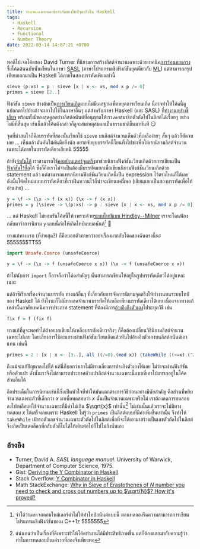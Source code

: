 ```yaml
---
title: จำนวนเฉพาะและข้อจำกัดของไทป์จุดตรึงใน Haskell
tags:
  - Haskell
  - Recursion
  - Functional
  - Number Theory
date: 2022-03-14 14:07:21 +0700
---
```


พอดีไปเจอโค้ดของ David Turner ที่นิยามการสร้างลิสต์จำนวนเฉพาะด้วยเทคนิค[การร่อนตะแกรง][sieve of eratosthenes] ซึ่งโค้ดต้นฉบับนั้นเขียนในภาษา [SASL][] (ภาษาโปรแกรมเชิงฟังก์ชันยุคเดียวกับ [ML][]) แต่สามารถสรุปเทียบออกมาเป็น Haskell ได้ภายในสองบรรทัดเพียงเท่านี้

``` haskell
sieve (p:xs) = p : sieve [x | x <- xs, mod x p /= 0]
primes = sieve [2..]
```

ฟังก์ชัน `sieve` ข้างต้นเป็น[การเวียนเกิด][recursion]แบบไม่มีเคสฐานเพื่อหยุดการเวียนเกิด นี่อาจทำให้โค้ดนี้ดูแปลกตาไปบ้างถ้าจะเอาไปใช้ในภาษาอื่นๆ แต่สำหรับภาษา Haskell (และ SASL) ที่[ทำงานอย่างขี้เกียจ][lazy eval] พร้อมทั้งมีของสุดคูลอย่างลิสต์อนันต์ที่อนุญาตให้เรา*งอก*สมาชิกตัวถัดไปในลิสต์ได้เรื่อยๆ อย่างไม่มีที่สิ้นสุด เช่นนี้แล้วโค้ดดังกล่าวก็ดูจะสมเหตุสมผลเป็นธรรมชาติขึ้นมาทันที 😏

จุดที่น่าสนใจก็คือบรรทัดที่สองนั้นเรียกใช้ `sieve` บนลิสต์จำนวนเต็มตัวที่เหลือง่ายๆ สั้นๆ แล้วก็ตัดจบเลย ... เห็นแล้วมันคันไม้คันมือยิ่งนัก อยากจับยุบบรรทัดนี้โยนทิ้งไปซะเพื่อให้เรานิยามลิสต์จำนวนเฉพาะได้ภายในบรรทัดเดียวเสียหนิ 55555

ถ้ายัง[จำกันได้][self y-comb] เราสามารถใช้[คอมบิเนเตอร์จุดตรึง][fixed-point combinator]มาช่วยนิยามฟังก์ชันเวียนเกิดด้วยการเขียนเป็น[ฟังก์ชันไร้ชื่อ][anonymous function]ได้ ซึ่งก็คือเราไม่จำเป็นต้องมีบรรทัดแยกเพื่อเขียนนิยามฟังก์ชันเวียนเกิดด้วย statement แล้ว แต่สามารถแทรกนิยามฟังก์ชันเวียนเกิดนี้เป็น expression ไว้ตรงไหนก็ได้เลย ดังนั้นโค้ดใหม่แบบบรรทัดเดียวที่เราฝันหวานไว้ก็น่าจะเขียนแค่นี้พอ (เขียนแยกเป็นสองบรรทัดเพื่อให้อ่านง่าย) ...

``` haskell
y = \f -> (\x -> f (x x)) (\x -> f (x x))
primes = y (\sieve -> \(p:xs) -> p : sieve [x | x <- xs, mod x p /= 0]) [2..]
```

... แต่ Haskell ไม่ยอมรันโค้ดนี้ให้ เพราะด้วย[ระบบไทป์แบบ Hindley--Milner][hindley-milner type] เราจะโดนฟ้องกลับมาว่าการนิยาม `y` แบบนี้ก่อให้เกิดไทป์แบบอนันต์[^1] 🤦

ทางแก้ทางแรก (ที่ง่ายสุด?) ก็คือบอกตัวภาษาว่าอย่าเรื่องมากกับโค้ดของฉันตรงนี้นะ 5555555TT55

``` haskell
import Unsafe.Coerce (unsafeCoerce)

y = \f -> (\x -> f (unsafeCoerce x x)) (\x -> f (unsafeCoerce x x))
```

ถ้าไม่นับการ `import` ก็อาจถือว่าโค้ดสำคัญๆ นั้นสามารถเขียนให้อยู่ในรูปบรรทัดเดียวได้อยู่แหละ เนอะ

แต่ถ้าซีเรียสเรื่องจำนวนบรรทัด ทางแก้อื่นๆ ที่เกี่ยวกับการจัดการนิยามจุดตรึงให้ทำงานบนระบบไทป์ของ Haskell ได้ ยังไงซะก็ไม่มีทางลดจำนวนบรรทัดให้เหลือเพียงบรรทัดเดียวได้เลย เนื่องจากทางแก้เหล่านั้นอาศัยเทคนิคการประกาศ statement ที่ต้องมีการ[อ้างอิงถึงตัวเอง][self-reference]ไปซะทุกวิธี เช่น

``` haskell
fix f = f (fix f)
```

ทางแก้ที่ดูจะพอทำได้ถ้าอยากเขียนให้เหลือบรรทัดเดียวจริงๆ ก็คือต้องเปลี่ยนวิธีนิยามลิสต์จำนวนเฉพาะไปเลย โดยเลี่ยงการใช้ตะแกรงผ่านฟังก์ชันเวียนเกิดแล้วหันไปอ้างอิงตัวเองบนลิสต์อนันต์เอาแทน เช่นนี้

``` haskell
primes = 2 : [x | x <- [3..], all ((/=0).(mod x)) (takeWhile ((<=x).(^2)) primes)]
```

ถึงแม้จะแก้ปัญหาลงไปได้ แต่นี่ก็บอกว่าเราไม่มีทางเลี่ยงการอ้างอิงตัวเองได้เลย ไม่ว่าจะผ่านฟังก์ชันหรือตัวแปร ดังนั้นเราจึงไม่สามารถประกาศตัวแปรลิสต์จำนวนเฉพาะนี้แบบที่เอาไปแทรกอยู่ในโค้ดส่วนอื่นได้

อีกประเด็นในการนิยามเช่นนี้ซึ่งเป็นหัวใจที่ทำให้มันแตกต่างการวิธีก่อนอย่างมีนัยสำคัญ คือส่วนที่หยิบจำนวนเฉพาะตัวที่เล็กกว่า $x$ มาเพื่อทดสอบว่า $x$ นั้นเป็นจำนวนเฉพาะหรือไม่ เราต้องลดการทดสอบลงไปเหลือแค่ใช้จำนวนเฉพาะที่มีค่าไม่เกิน $\sqrt{x}$ เท่านั้น[^2] ไม่เช่นนั้นแล้วเราจะไม่มีทางทดสอบ $x$ ได้เสร็จเลยเพราะ Haskell ไม่รู้ว่า `primes` เป็นลิสต์แบบที่มีค่าเพิ่มขึ้นเท่านั้น จึงทำให้ `takeWhile` เฝ้ารอตัวเลขจำนวนเฉพาะตัวถัดไปในลิสต์เพื่อที่จะได้เอามาสร้างเป็นเลขตัวถัดไปในลิสต์ จึงเกิดเป็นเดดล็อกที่กลับตัวก็ไม่ได้ให้เดินต่อไปก็ไปไม่ถึงนั่นเอง

## อ้างอิง

- Turner, David A. *SASL language manual*. University of Warwick, Department of Computer Science, 1975.
- Gist: [Deriving the Y Combinator in Haskell](//gist.github.com/lukechampine/a3956a840c603878fd9f)
- Stack Overflow: [Y Combinator in Haskell](//stackoverflow.com/questions/4273413/)
- Math StackExchange: [Why in Sieve of Erastothenes of $N$ number you need to check and cross out numbers up to $\sqrt{N}$? How it's proved?](//math.stackexchange.com/questions/58799/)


[^1]: จำได้ว่าเคยเจอคอมไพล์เลอร์ด่าไม่ให้ทำไทป์อนันต์แบบนี้ ตอนทดลองรีดความสามารถการเขียนโปรแกรมเชิงฟังก์ชันของง C++1z 5555555
[^2]: แน่นอนว่าเป็นเรื่องที่ดีเพราะทำให้โค้ดทำงานได้มีประสิทธิภาพขึ้น แต่ก็ต้องแลกมากับความรู้ว่าทำไมการทดสอบถึงแค่รากที่สองจึงเพียงพอ



[self y-comb]: /2012/08/22/what-is-y-combinator.html

[sieve of eratosthenes]: //en.wikipedia.org/wiki/Sieve_of_Eratosthenes
[SASL]: //en.wikipedia.org/wiki/SASL_(programming_language)
[ML]: //en.wikipedia.org/wiki/ML_(programming_language)
[lazy eval]: //en.wikipedia.org/wiki/Lazy_evaluation
[fixed-point combinator]: //en.wikipedia.org/wiki/Fixed-point_combinator
[recursion]: //en.wikipedia.org/wiki/Recursion_(computer_science)
[anonymous function]: //en.wikipedia.org/wiki/Anonymous_function
[hindley-milner type]: //en.wikipedia.org/wiki/Hindley–Milner_type_system
[self-reference]: //en.wikipedia.org/wiki/Self-reference